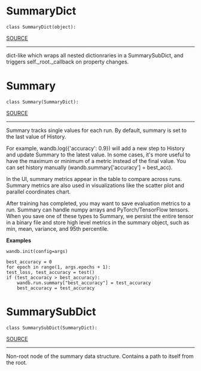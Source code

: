 # SummaryDict
`class SummaryDict(object):`

[SOURCE](https://github.com/wandb/client/tree/master/wandb/sdk/wandb_summary.py#L20-#L79)
****
    
dict-like which wraps all nested dictionraries in a SummarySubDict,
and triggers self._root._callback on property changes.
    
# Summary
`class Summary(SummaryDict):`

[SOURCE](https://github.com/wandb/client/tree/master/wandb/sdk/wandb_summary.py#L82-#L133)
****
    
Summary tracks single values for each run. By default, summary is set to the
last value of History.

For example, wandb.log({'accuracy': 0.9}) will add a new step to History and
update Summary to the latest value. In some cases, it's more useful to have
the maximum or minimum of a metric instead of the final value. You can set
history manually (wandb.summary['accuracy'] = best_acc).

In the UI, summary metrics appear in the table to compare across runs.
Summary metrics are also used in visualizations like the scatter plot and
parallel coordinates chart.

After training has completed, you may want to save evaluation metrics to a
run. Summary can handle numpy arrays and PyTorch/TensorFlow tensors. When
you save one of these types to Summary, we persist the entire tensor in a
binary file and store high level metrics in the summary object, such as min,
mean, variance, and 95th percentile.

    
**Examples**
    
```
wandb.init(config=args)

best_accuracy = 0
for epoch in range(1, args.epochs + 1):
test_loss, test_accuracy = test()
if (test_accuracy > best_accuracy):
    wandb.run.summary["best_accuracy"] = test_accuracy
    best_accuracy = test_accuracy
```
    
# SummarySubDict
`class SummarySubDict(SummaryDict):`

[SOURCE](https://github.com/wandb/client/tree/master/wandb/sdk/wandb_summary.py#L136-#L153)
****
    
Non-root node of the summary data structure. Contains a path to itself
from the root.
    
